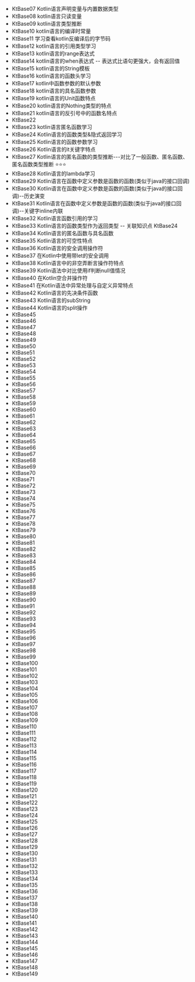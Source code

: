 - KtBase07    Kotlin语言声明变量与内置数据类型
- KtBase08    kotlin语言只读变量
- KtBase09    kotlin语言类型推断
- KtBase10    kotlin语言的编译时常量
- KtBase11    学习查看kotlin反编译后的字节码
- KtBase12    kotlin语言的引用类型学习
- KtBase13    kotlin语言的range表达式
- KtBase14    kotlin语言的when表达式 -- 表达式比语句更强大，会有返回值
- KtBase15    kotlin语言的String模板
- KtBase16    kotlin语言的函数头学习
- KtBase17    kotlin中函数参数的默认参数
- KtBase18    kotlin语言的具名函数参数
- KtBase19    kotlin语言的Unit函数特点
- KtBase20    kotlin语言的Nothing类型的特点
- KtBase21    kotlin语言的反引号中的函数名特点
- KtBase22    
- KtBase23    kotlin语言匿名函数学习
- KtBase24    Kotlin语言的函数类型&隐式返回学习
- KtBase25    Kotlin语言的函数参数学习
- KtBase26    Kotlin语言的it关键字特点
- KtBase27    Kotlin语言的匿名函数的类型推断---对比了一般函数、匿名函数、匿名函数类型推断 ⭐️⭐️⭐️
- KtBase28    Kotlin语言的lambda学习
- KtBase29    Kotlin语言在函数中定义参数是函数的函数(类似于java的接口回调)
- KtBase30    Kotlin语言在函数中定义参数是函数的函数(类似于java的接口回调)--历史演变
- KtBase31    Kotlin语言在函数中定义参数是函数的函数(类似于java的接口回调)--关键字inline内联
- KtBase32    Kotlin语言函数引用的学习
- KtBase33    Kotlin语言的函数类型作为返回类型 -- 关联知识点 KtBase24
- KtBase34    Kotlin语言的匿名函数与具名函数
- KtBase35    Kotlin语言的可空性特点
- KtBase36    Kotlin语言的安全调用操作符
- KtBase37    在Kotlin中使用带let的安全调用
- KtBase38    Kotlin语言中的非空弄断言操作符特点
- KtBase39    Kotlin语法中对比使用if判断null值情况
- KtBase40    在Kotlin空合并操作符
- KtBase41    在Kotlin语法中异常处理与自定义异常特点
- KtBase42    Kotlin语言的先决条件函数
- KtBase43    Kotlin语言的subString
- KtBase44    Kotlin语言的split操作
- KtBase45    
- KtBase46    
- KtBase47    
- KtBase48    
- KtBase49    
- KtBase50    
- KtBase51    
- KtBase52    
- KtBase53    
- KtBase54    
- KtBase55    
- KtBase56    
- KtBase57    
- KtBase58    
- KtBase59    
- KtBase60    
- KtBase61    
- KtBase62    
- KtBase63    
- KtBase64    
- KtBase65    
- KtBase66    
- KtBase67    
- KtBase68    
- KtBase69    
- KtBase70    
- KtBase71    
- KtBase72    
- KtBase73    
- KtBase74    
- KtBase75    
- KtBase76    
- KtBase77    
- KtBase78    
- KtBase79    
- KtBase80    
- KtBase81    
- KtBase82    
- KtBase83    
- KtBase84    
- KtBase85    
- KtBase86    
- KtBase87    
- KtBase88    
- KtBase89    
- KtBase90    
- KtBase91    
- KtBase92    
- KtBase93    
- KtBase94    
- KtBase95    
- KtBase96    
- KtBase97    
- KtBase98    
- KtBase99    
- KtBase100
- KtBase101
- KtBase102
- KtBase103
- KtBase104
- KtBase105
- KtBase106
- KtBase107
- KtBase108
- KtBase109
- KtBase110
- KtBase111
- KtBase112
- KtBase113
- KtBase114
- KtBase115
- KtBase116
- KtBase117
- KtBase118
- KtBase119
- KtBase120
- KtBase121
- KtBase122
- KtBase123
- KtBase124
- KtBase125
- KtBase126
- KtBase127
- KtBase128
- KtBase129
- KtBase130
- KtBase131
- KtBase132
- KtBase133
- KtBase134
- KtBase135
- KtBase136
- KtBase137
- KtBase138
- KtBase139
- KtBase140
- KtBase141
- KtBase142
- KtBase143
- KtBase144
- KtBase145
- KtBase146
- KtBase147
- KtBase148
- KtBase149

